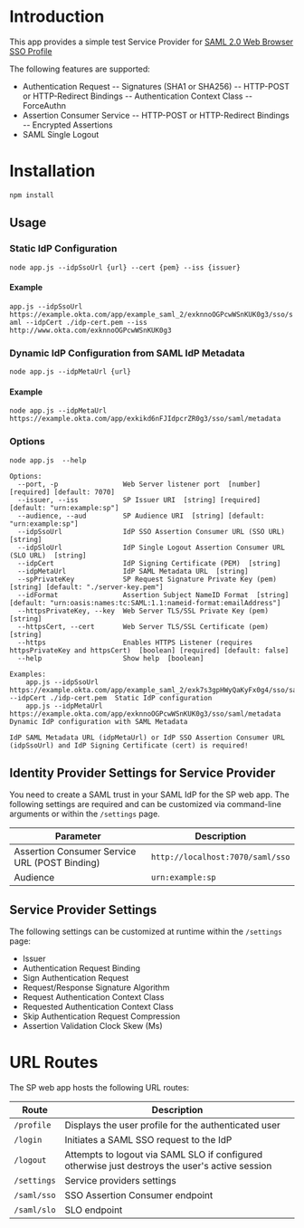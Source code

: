 # Introduction

This app provides a simple test Service Provider for [SAML 2.0 Web Browser SSO Profile](http://en.wikipedia.org/wiki/SAML_2.0#Web_Browser_SSO_Profile)

The following features are supported:

- Authentication Request
-- Signatures (SHA1 or SHA256)
-- HTTP-POST or HTTP-Redirect Bindings
-- Authentication Context Class
-- ForceAuthn
- Assertion Consumer Service
-- HTTP-POST or HTTP-Redirect Bindings
-- Encrypted Assertions
- SAML Single Logout

# Installation

`npm install`

## Usage

### Static IdP Configuration

`node app.js --idpSsoUrl {url} --cert {pem} --iss {issuer}`

#### Example

`app.js --idpSsoUrl https://example.okta.com/app/example_saml_2/exknnoOGPcwWSnKUK0g3/sso/saml --idpCert ./idp-cert.pem --iss http://www.okta.com/exknnoOGPcwWSnKUK0g3`

### Dynamic IdP Configuration from SAML IdP Metadata

`node app.js --idpMetaUrl {url}`

#### Example

`node app.js --idpMetaUrl https://example.okta.com/app/exkikd6nFJIdpcrZR0g3/sso/saml/metadata`

### Options

`node app.js  --help`

```
Options:
  --port, -p                Web Server listener port  [number] [required] [default: 7070]
  --issuer, --iss           SP Issuer URI  [string] [required] [default: "urn:example:sp"]
  --audience, --aud         SP Audience URI  [string] [default: "urn:example:sp"]
  --idpSsoUrl               IdP SSO Assertion Consumer URL (SSO URL)  [string]
  --idpSloUrl               IdP Single Logout Assertion Consumer URL (SLO URL)  [string]
  --idpCert                 IdP Signing Certificate (PEM)  [string]
  --idpMetaUrl              IdP SAML Metadata URL  [string]
  --spPrivateKey            SP Request Signature Private Key (pem)  [string] [default: "./server-key.pem"]
  --idFormat                Assertion Subject NameID Format  [string] [default: "urn:oasis:names:tc:SAML:1.1:nameid-format:emailAddress"]
  --httpsPrivateKey, --key  Web Server TLS/SSL Private Key (pem)  [string]
  --httpsCert, --cert       Web Server TLS/SSL Certificate (pem)  [string]
  --https                   Enables HTTPS Listener (requires httpsPrivateKey and httpsCert)  [boolean] [required] [default: false]
  --help                    Show help  [boolean]

Examples:
    app.js --idpSsoUrl https://example.okta.com/app/example_saml_2/exk7s3gpHWyQaKyFx0g4/sso/saml --idpCert ./idp-cert.pem  Static IdP configuration
    app.js --idpMetaUrl https://example.okta.com/app/exknnoOGPcwWSnKUK0g3/sso/saml/metadata                             Dynamic IdP configuration with SAML Metadata

IdP SAML Metadata URL (idpMetaUrl) or IdP SSO Assertion Consumer URL (idpSsoUrl) and IdP Signing Certificate (cert) is required!
```

## Identity Provider Settings for Service Provider

You need to create a SAML trust in your SAML IdP for the SP web app.  The following settings are required and can be customized via command-line arguments or within the `/settings` page.

Parameter                                      | Description
---------------------------------------------- | --------------------------------------------------------
Assertion Consumer Service URL (POST Binding)  | `http://localhost:7070/saml/sso`
Audience                                       | `urn:example:sp`

## Service Provider Settings

The following settings can be customized at runtime within the `/settings` page:

- Issuer
- Authentication Request Binding
- Sign Authentication Request
- Request/Response Signature Algorithm
- Request Authentication Context Class
- Requested Authentication Context Class
- Skip Authentication Request Compression
- Assertion Validation Clock Skew (Ms)

#  URL Routes

The SP web app hosts the following URL routes:

Route       | Description
----------- | --------------------------------------------------------
`/profile`  | Displays the user profile for the authenticated user
`/login`    | Initiates a SAML SSO request to the IdP
`/logout`   | Attempts to logout via SAML SLO if configured otherwise just destroys the user's active session
`/settings` | Service providers settings
`/saml/sso` | SSO Assertion Consumer endpoint
`/saml/slo` | SLO endpoint

